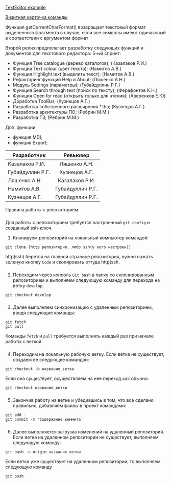 [TextEditor example](https://github.com/v01z/TextEditor)

[Визитная карточка команды](https://github.com/Legendary2/GB_CommandProgCPP_team3/wiki)


Функция  getCurrentCharFormat() возвращает текстовый формат выделенного фрагмента в случае, если все символы имеют одинаковый в соответствии с аргументом формат

Второй релиз предполагает разработку следующих функций и документов для текстового редактора:
5-ый спринт:
- Функция Tree catalogue (дерево каталогов); (Казалаков Р.И.)
- Функция Text colour (цвет текста); (Намитов А.В.)
- Функция Highlight text (выделить текст); (Намитов А.В.)
- Рефакторинг функций Help и About; (Ляшенко А.Н.)
- Модуль Settings (параметры); (Губайдуллин Р.Г.)
- Функция Search through text (поиск по тексту); (Ферафонтов К.Н.)
- Функция Open for read (открыть только для чтения); (Аверенков Е.Ю)
- Доработка ToolBar; (Кузнецов А.Г.)
- Разработка собственного расширения *.tha; (Кузнецов А.Г.)
- Разработка архитектуры ПО; (Ребрин М.М.)
- Разработка ТЗ; (Ребрин М.М.)

Доп. функции:
- функция MDI;
- функция Export;

| Разработчик  |      Ревьювер      |
|----------|:-------------:|
| Казалаков Р.И. |  Ляшенко А.Н. |
| Губайдуллин Р.Г. |  Кузнецов А.Г. |
| Ляшенко А.Н. | Казалаков Р.И. |
| Намитов А.В. | Губайдуллин Р.Г. |
| Кузнецов А.Г. |  Губайдуллин Р.Г. |

Правила работы с репозиторием:
###
Для работы с репозиторием требуется настроенный `git config` и созданный ssh-ключ.
1. Клонируем репозиторий на локальный компьютер командой:
```
git clone (http репозитория, либо ssh(у кого настроен))
```
http(ssh) берется на главной странице репозитория, нужно нажать зеленую кнопку `Code` и скопировать оттуда http(ssh.
###
2. Переходим через консоль `Git bash` в папку со склонированным репозиторием и выполняем следующую команду для перехода на ветку `develop`:
```
git checkout develop
```
###
3. Далее выполняем синхронизацию с удаленным репозиторием, вводя следующие команды:
```
git fetch
git pull
```
Команды `fetch` и `pull` требуется выполнять каждый раз при начале работы с веткой.
###
4. Переходим на локальную рабочую ветку.
Если ветка не существует, создаем ее следующее командой:
```
git checkout -b название_ветка
```
Если она существует, осуществляем на нее переход как обычно:
```
git checkout название_ветки
```
###
5. Закончив работу на ветке и убедившись в том, что все сделано правильно, добавляем файлы в проект командами:
```
git add .
git commit -m 'Содержание коммита`
```
###
6. Далее выполняется загрузка изменений на удаленный репозиторий.
Если ветка на удаленном репозитории не существует, выполняем следующую команду:
```
git push -u origin название_ветки
```
Если ветка уже существует на удаленном репозитории, то выполняем следующую команду
```
git push
```
